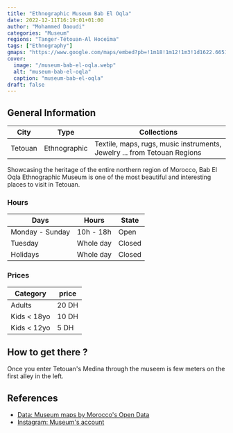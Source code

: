 ```yaml
---
title: "Ethnographic Museum Bab El Oqla"
date: 2022-12-11T16:19:01+01:00
author: "Mohammed Daoudi"
categories: "Museum"
regions: "Tanger-Tétouan-Al Hoceïma"
tags: ["Ethnography"]
gmaps: "https://www.google.com/maps/embed?pb=!1m18!1m12!1m3!1d1622.6651941586415!2d-5.3639963!3d35.5702363!2m3!1f0!2f0!3f0!3m2!1i1024!2i768!4f13.1!3m3!1m2!1s0xd0b425a5c5fe793%3A0x178f238522fb39c4!2sEthnographic%20Museum!5e0!3m2!1sen!2sma!4v1670772128518!5m2!1sen!2sma"
cover:
  image: "/museum-bab-el-oqla.webp"
  alt: "museum-bab-el-oqla"
  caption: "museum-bab-el-oqla"
draft: false
---
```


## General Information

| City    | Type         | Collections                                                              |
| ---     | ---          | ---                                                                      |
| Tetouan | Ethnographic | Textile, maps, rugs, music instruments, Jewelry ... from Tetouan Regions |

Showcasing the heritage of the entire northern region of Morocco, Bab El Oqla Ethnographic Museum is one of the most beautiful and interesting places to visit in Tetouan.

### Hours

| Days            | Hours     | State  |
| ---             | ---       | ---    |
| Monday - Sunday | 10h - 18h | Open   |
| Tuesday         | Whole day | Closed |
| Holidays        | Whole day | Closed |

### Prices

| Category    | price |
| ---         | ---   |
| Adults      | 20 DH |
| Kids < 18yo | 10 DH |
| Kids < 12yo | 5 DH  |

## How to get there ?
Once you enter Tetouan's Medina through the museem is few meters on the first alley in the left.

## References
- [Data: Museum maps by Morocco's Open Data](https://data.gov.ma/data/fr/dataset/cartographie-des-musees-au-maroc/resource/2a38c716-5217-46f8-b648-c26e6692149c)
- [Instagram: Museum's account](https://www.instagram.com/museebabeloqla/)


